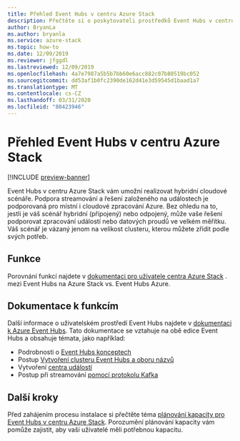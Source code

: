 ```yaml
---
title: Přehled Event Hubs v centru Azure Stack
description: Přečtěte si o poskytovateli prostředků Event Hubs v centru Azure Stack.
author: BryanLa
ms.author: bryanla
ms.service: azure-stack
ms.topic: how-to
ms.date: 12/09/2019
ms.reviewer: jfggdl
ms.lastreviewed: 12/09/2019
ms.openlocfilehash: 4a7e7987a5b5b7bb60e6acc882c07b80519bc052
ms.sourcegitcommit: dd53af1b0fc2390de162d41e3d59545d1baad1a7
ms.translationtype: MT
ms.contentlocale: cs-CZ
ms.lasthandoff: 03/31/2020
ms.locfileid: "80423946"
---
```

# <a name="event-hubs-on-azure-stack-hub-overview"></a>Přehled Event Hubs v centru Azure Stack

[!INCLUDE [preview-banner](../includes/event-hubs-preview.md)]

Event Hubs v centru Azure Stack vám umožní realizovat hybridní cloudové scénáře. Podpora streamování a řešení založeného na událostech je podporovaná pro místní i cloudové zpracování Azure. Bez ohledu na to, jestli je váš scénář hybridní (připojený) nebo odpojený, může vaše řešení podporovat zpracování událostí nebo datových proudů ve velkém měřítku. Váš scénář je vázaný jenom na velikost clusteru, kterou můžete zřídit podle svých potřeb. 

## <a name="features"></a>Funkce

Porovnání funkcí najdete v [dokumentaci pro uživatele centra Azure Stack](/azure-stack/user/event-hubs-overview) . mezi Event Hubs na Azure Stack vs. Event Hubs Azure.

## <a name="feature-documentation"></a>Dokumentace k funkcím

Další informace o uživatelském prostředí Event Hubs najdete v [dokumentaci k Azure Event Hubs](/azure/event-hubs/). Tato dokumentace se vztahuje na obě edice Event Hubs a obsahuje témata, jako například:

- Podrobnosti o [Event Hubs konceptech](/azure/event-hubs/event-hubs-features)
- Postup [Vytvoření clusteru Event Hubs a oboru názvů](/azure/event-hubs/event-hubs-dedicated-cluster-create-portal)
- Vytvoření [centra událostí](/azure/event-hubs/event-hubs-create#create-an-event-hub)
- Postup při streamování [pomocí protokolu Kafka](/azure/event-hubs/event-hubs-quickstart-kafka-enabled-event-hubs)


## <a name="next-steps"></a>Další kroky

Před zahájením procesu instalace si přečtěte téma [plánování kapacity pro Event Hubs v centru Azure Stack](event-hubs-rp-capacity-planning.md). Porozumění plánování kapacity vám pomůže zajistit, aby vaši uživatelé měli potřebnou kapacitu.